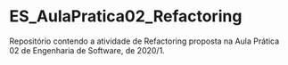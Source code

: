 # ES_AulaPratica02_Refactoring
Repositório contendo a atividade de Refactoring proposta na Aula Prática 02 de Engenharia de Software, de 2020/1.
